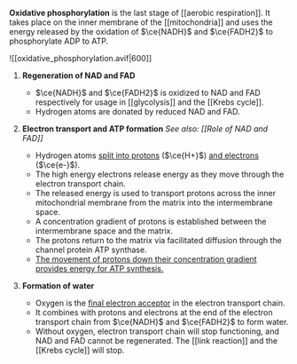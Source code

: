 **Oxidative phosphorylation** is the last stage of [[aerobic respiration]]. It takes place on the inner membrane of the [[mitochondria]] and uses the energy released by the oxidation of $\ce{NADH}$ and $\ce{FADH2}$ to phosphorylate ADP to ATP.

![[oxidative_phosphorylation.avif|600]]

1. **Regeneration of NAD and FAD**
	- $\ce{NADH}$ and $\ce{FADH2}$ is oxidized to NAD and FAD respectively for usage in [[glycolysis]] and the [[Krebs cycle]].
	- Hydrogen atoms are donated by reduced NAD and FAD.

2. **Electron transport and ATP formation**
   *See also: [[Role of NAD and FAD]]*
	- Hydrogen atoms <u>split into protons</u> ($\ce{H+}$) <u>and electrons</u> ($\ce{e-}$).
	- The high energy electrons release energy as they move through the <span class="hi-blue">electron transport chain</span>.
	- The released energy is used to transport protons across the inner mitochondrial membrane from the matrix into the intermembrane space.
	- A concentration gradient of protons is established between the intermembrane space and the matrix.
	- The protons return to the matrix via facilitated diffusion through the channel protein <span class="hi-blue">ATP synthase</span>.
	- <u>The movement of protons down their concentration gradient provides energy for ATP synthesis.</u>

4. **Formation of water**
	- Oxygen is the <u>final electron acceptor</u> in the electron transport chain.
	- It combines with protons and electrons at the end of the electron transport chain from $\ce{NADH}$ and $\ce{FADH2}$ to form water.
	- Without oxygen, electron transport chain will stop functioning, and NAD and FAD cannot be regenerated. The [[link reaction]] and the [[Krebs cycle]] will stop.
